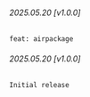 ###### 2025.05.20 [v1.0.0]

```
feat: airpackage
```

###### 2025.05.20 [v1.0.0]

```
Initial release
```

